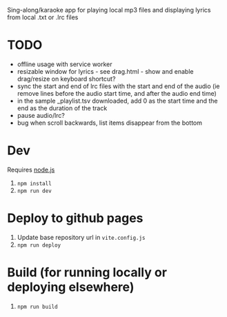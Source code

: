 Sing-along/karaoke app for playing local mp3 files and displaying lyrics from local .txt or .lrc files

# TODO

- offline usage with service worker
- resizable window for lyrics - see drag.html - show and enable drag/resize on keyboard shortcut? 
- sync the start and end of lrc files with the start and end of the audio (ie remove lines before the audio start time, and after the audio end time)
- in the sample _playlist.tsv downloaded, add 0 as the start time and the end as the duration of the track
- pause audio/lrc?
- bug when scroll backwards, list items disappear from the bottom

# Dev

Requires [node.js](https://nodejs.org)

1. `npm install`
1. `npm run dev` 

# Deploy to github pages

1. Update base repository url in `vite.config.js`
1. `npm run deploy`

# Build (for running locally or deploying elsewhere)

1. `npm run build`
